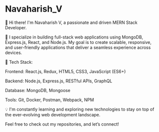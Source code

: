 # Navaharish_V
👋 Hi there! I'm Navaharish V, a passionate and driven MERN Stack Developer.

🚀 I specialize in building full-stack web applications using MongoDB, Express.js, React, and Node.js. My goal is to create scalable, responsive, and user-friendly applications that deliver a seamless experience across devices.

🔧 Tech Stack:

Frontend: React.js, Redux, HTML5, CSS3, JavaScript (ES6+)

Backend: Node.js, Express.js, RESTful APIs, GraphQL

Database: MongoDB, Mongoose

Tools: Git, Docker, Postman, Webpack, NPM

💡 I'm constantly learning and exploring new technologies to stay on top of the ever-evolving web development landscape.

Feel free to check out my repositories, and let’s connect!
